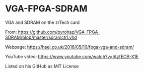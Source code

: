 # VGA-FPGA-SDRAM

VGA and SDRAM on the zrTech card

From: https://github.com/pyrohaz/VGA-FPGA-SDRAM/blob/master/sdramctrl.vhd

Webpage: https://hsel.co.uk/2016/05/10/fpga-vga-and-sdram/

YouTube video: https://www.youtube.com/watch?v=lAzfECB-X1E

Listed on his GitHub as MIT License
